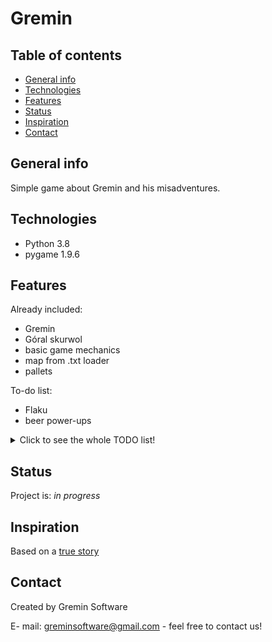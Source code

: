 # Gremin 

## Table of contents
* [General info](#general-info)
* [Technologies](#technologies)
* [Features](#features)
* [Status](#status)
* [Inspiration](#inspiration)
* [Contact](#contact)

## General info
Simple game about Gremin and his misadventures. 


## Technologies
* Python 3.8
* pygame 1.9.6

## Features

Already included:
* Gremin
* Góral skurwol
* basic game mechanics
* map from .txt loader
* pallets

To-do list:
* Flaku
* beer power-ups

<details>
  <summary>Click to see the whole TODO list!</summary>
  
 ![Features](https://i.ibb.co/6gCsnsR/features.png)
 
</details>

## Status
Project is: _in progress_

## Inspiration
Based on a [true story](https://www.youtube.com/watch?v=5hpi2bpGHp0)

## Contact
Created by Gremin Software

E- mail: greminsoftware@gmail.com - feel free to contact us!
